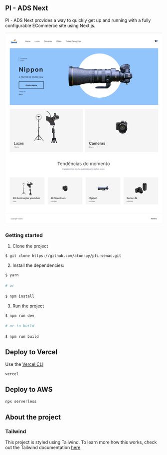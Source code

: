 ## PI - ADS Next

PI - ADS Next provides a way to quickly get up and running with a fully configurable ECommerce site using Next.js.

![Home](example-images/1.png)

### Getting started

1. Clone the project

```sh
$ git clone https://github.com/aton-py/pti-senac.git
```

2. Install the dependencies:

```sh
$ yarn

# or

$ npm install
```

3. Run the project

```sh
$ npm run dev

# or to build

$ npm run build
```

## Deploy to Vercel

Use the [Vercel CLI](https://vercel.com/download)

```sh
vercel
```

## Deploy to AWS

```sh
npx serverless
```

## About the project

### Tailwind

This project is styled using Tailwind. To learn more how this works, check out the Tailwind documentation [here](https://tailwindcss.com/docs).

